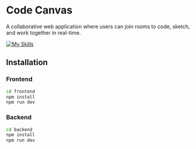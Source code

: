 # Code Canvas
A collaborative web application where users can join rooms to code, sketch, and work together in real-time.

[![My Skills](https://skillicons.dev/icons?i=ts,js,react,express,docker,mongodb)](https://skillicons.dev) <br />

## Installation

### Frontend
```bash
cd frontend
npm install
npm run dev
```

### Backend
```bash
cd backend
npm install
npm run dev
```
